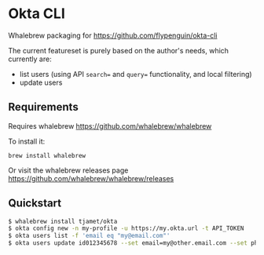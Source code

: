 # Okta CLI

Whalebrew packaging for https://github.com/flypenguin/okta-cli

The current featureset is purely based on the author's needs, which currently are:

* list users (using API `search=` and `query=` functionality, and local filtering)
* update users

## Requirements

Requires whalebrew https://github.com/whalebrew/whalebrew

To install it:

`brew install whalebrew`

Or visit the whalebrew releases page https://github.com/whalebrew/whalebrew/releases

## Quickstart

```bash
$ whalebrew install tjamet/okta
$ okta config new -n my-profile -u https://my.okta.url -t API_TOKEN
$ okta users list -f 'email eq "my@email.com"'
$ okta users update id012345678 --set email=my@other.email.com --set phone=01234/5678
```

